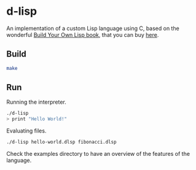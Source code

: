 # d-lisp

An implementation of a custom Lisp language using C, based on the wonderful [Build Your Own Lisp book](https://buildyourownlisp.com/), that you can buy [here](https://www.amazon.com/Build-Your-Lisp-Daniel-Holden/dp/1501006622).

## Build

```bash
make
```

## Run

Running the interpreter.

```bash
./d-lisp
> print "Hello World!"
```

Evaluating files.

```bash
./d-lisp hello-world.dlsp fibonacci.dlsp
```

Check the examples directory to have an overview of the features of the language.
